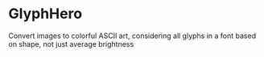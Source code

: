 # GlyphHero
Convert images to colorful ASCII art, considering all glyphs in a font based on shape, not just average brightness
